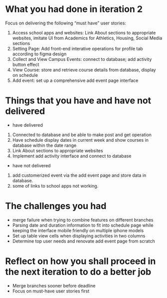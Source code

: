 # What you had done in iteration 2
Focus on delivering the following “must have” user stories: 
1. Access school apps and websites: Link About sections to appropriate websites, imitate UI from Academics for Athletics, Housing, Social Media sections
2. Setting Page: Add front-end interative operations for profile tab according to figma design
4. Collect and View Campus Events: connect to database; add activity button effect
5. View Course: store and retrieve course details from database, display on schedule
6. Add event: set up a comprehensive add event page interface

# Things that you have and have not delivered
- have delivered
1. Connected to database and be able to make post and get operation
2. Have schedule display dates in current week and show courses in database within the date range
3. Link About sections to appropriate websites
4. Implement add activity interface and connect to database

- have not delivered
1. add customerized event via the add event page and store data in database.
2. some of links to school apps not working.

# The challenges you had
- merge failure when trying to combine features on different branches
- Parsing date and duration information to fit into schedule page while keeping the interface mobile friendly on multiple iphone models
- Set up table view cells when displaying activities in two columns
- Determine top user needs and renovate add event page from scratch

# Reflect on how you shall proceed in the next iteration to do a better job
- Merge branches sooner before deadline
- Focus on must-have user stories first